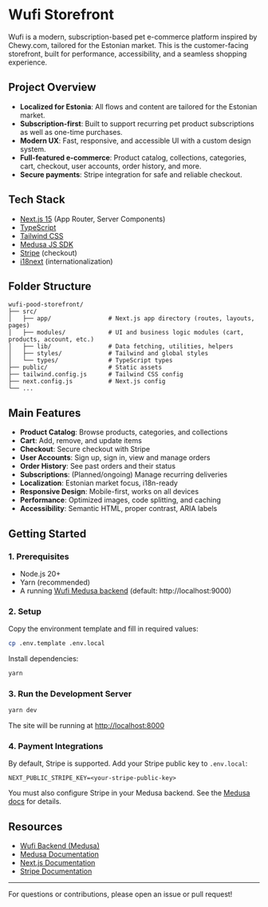 # Wufi Storefront

Wufi is a modern, subscription-based pet e-commerce platform inspired by Chewy.com, tailored for the Estonian market. This is the customer-facing storefront, built for performance, accessibility, and a seamless shopping experience.

## Project Overview

- **Localized for Estonia**: All flows and content are tailored for the Estonian market.
- **Subscription-first**: Built to support recurring pet product subscriptions as well as one-time purchases.
- **Modern UX**: Fast, responsive, and accessible UI with a custom design system.
- **Full-featured e-commerce**: Product catalog, collections, categories, cart, checkout, user accounts, order history, and more.
- **Secure payments**: Stripe integration for safe and reliable checkout.

## Tech Stack

- [Next.js 15](https://nextjs.org/) (App Router, Server Components)
- [TypeScript](https://www.typescriptlang.org/)
- [Tailwind CSS](https://tailwindcss.com/)
- [Medusa JS SDK](https://docs.medusajs.com/js-client/overview/)
- [Stripe](https://stripe.com/) (checkout)
- [i18next](https://www.i18next.com/) (internationalization)

## Folder Structure

```
wufi-pood-storefront/
├── src/
│   ├── app/                # Next.js app directory (routes, layouts, pages)
│   ├── modules/            # UI and business logic modules (cart, products, account, etc.)
│   ├── lib/                # Data fetching, utilities, helpers
│   ├── styles/             # Tailwind and global styles
│   └── types/              # TypeScript types
├── public/                 # Static assets
├── tailwind.config.js      # Tailwind CSS config
├── next.config.js          # Next.js config
└── ...
```

## Main Features

- **Product Catalog**: Browse products, categories, and collections
- **Cart**: Add, remove, and update items
- **Checkout**: Secure checkout with Stripe
- **User Accounts**: Sign up, sign in, view and manage orders
- **Order History**: See past orders and their status
- **Subscriptions**: (Planned/ongoing) Manage recurring deliveries
- **Localization**: Estonian market focus, i18n-ready
- **Responsive Design**: Mobile-first, works on all devices
- **Performance**: Optimized images, code splitting, and caching
- **Accessibility**: Semantic HTML, proper contrast, ARIA labels

## Getting Started

### 1. Prerequisites
- Node.js 20+
- Yarn (recommended)
- A running [Wufi Medusa backend](../wufi-pood/README.md) (default: http://localhost:9000)

### 2. Setup

Copy the environment template and fill in required values:

```sh
cp .env.template .env.local
```

Install dependencies:

```sh
yarn
```

### 3. Run the Development Server

```sh
yarn dev
```

The site will be running at [http://localhost:8000](http://localhost:8000)

### 4. Payment Integrations

By default, Stripe is supported. Add your Stripe public key to `.env.local`:

```
NEXT_PUBLIC_STRIPE_KEY=<your-stripe-public-key>
```

You must also configure Stripe in your Medusa backend. See the [Medusa docs](https://docs.medusajs.com/resources/commerce-modules/payment/payment-provider/stripe#main) for details.

## Resources
- [Wufi Backend (Medusa)](../wufi-pood/README.md)
- [Medusa Documentation](https://docs.medusajs.com/)
- [Next.js Documentation](https://nextjs.org/docs)
- [Stripe Documentation](https://stripe.com/docs)

---

For questions or contributions, please open an issue or pull request!
